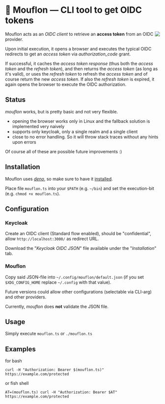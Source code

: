 # 🐑 Mouflon — CLI tool to get OIDC tokens

<img align="right" src="https://upload.wikimedia.org/wikipedia/commons/thumb/e/e5/Mouflon_Corse.jpg/300px-Mouflon_Corse.jpg" />

Mouflon acts as an *OIDC client* to retrieve an **access token** from an OIDC provider.

Upon initial execution, it opens a browser and executes the typical OIDC redirects to get an *access token*
via *authorization_code* grant.

If successful, it caches the *access token response* (thus both the *access token* and the *refresh token*), and then
returns the *access token* (as long as it's valid), or uses the *refresh token* to refresh the *access token* 
and of course return the new *access token*. If also the *refresh token* is expired, it again opens the browser to execute
the OIDC authorization.

## Status

*mouflon* works, but is pretty basic and not very flexible.

- opening the browser works only in Linux and the fallback solution is implemented very naively
- supports only keycloak, only a single realm and a single client
- close to no error handling. So it will throw stack traces without any hints upon errors

Of course all of these are possible future improvements :)  

## Installation

Mouflon uses [*deno*](https://deno.land/), so make sure to have it [installed](https://deno.land/#installation).

Place file `mouflon.ts` into your `$PATH` (e.g. `~/bin`) and set the execution-bit (e.g. `chmod +x mouflon.ts`).

## Configuration 

### Keycloak

Create an OIDC client (Standard flow enabled), should be "confidential", allow `http://localhost:3000/` as redirect URL.

Download the "*Keycloak OIDC JSON*" file available under the "*Installation*" tab.

### Mouflon

Copy said JSON-file into `~/.config/mouflon/default.json` (if you set `$XDG_CONFIG_HOME` replace `~/.config` with that value).

Future versions could allow other configurations (selectable via CLI-arg) and other providers.

Currently, *mouflon* does **not** validate the JSON file.

## Usage

Simply execute `mouflon.ts` or `./mouflon.ts`

## Examples

for bash

```shell script
curl -H "Authorization: Bearer $(mouflon.ts)" https://example.com/protected
```
    
or fish shell

```shell script
AT=(mouflon.ts) curl -H "Authorization: Bearer $AT" https://example.com/protected
```
